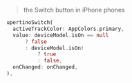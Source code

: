 > the Switch button in iPhone phones
```dart
upertinoSwitch(
  activeTrackColor: AppColors.primary,
  value: deviceModel.isOn == null
	  ? false
	  : deviceModel.isOn!
		  ? true
		  : false,
  onChanged: onChanged,
),
```